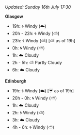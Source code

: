 *Updated: Sunday 16th July 17:30*

**Glasgow**

* 19h: :cyclone: Windy (:cloud:)
* 20h - 22h: :cyclone: Windy (:partly_sunny:)
* 23h: :cyclone: Windy (:partly_sunny:) [:partly_sunny: as of 19h]
* 0h: :cyclone: Windy (:partly_sunny:)
* 1h: :cloud: Cloudy
* 2h - 5h: :partly_sunny: Partly Cloudy
* 6h: :cloud: Cloudy

**Edinburgh**

* 19h: :cyclone: Windy (:cloud:) [:umbrella: as of 19h]
* 20h - 0h: :cyclone: Windy (:partly_sunny:)
* 1h: :cloud: Cloudy
* 2h: :cyclone: Windy (:partly_sunny:)
* 3h: :cloud: Cloudy
* 4h - 6h: :cyclone: Windy (:partly_sunny:)
